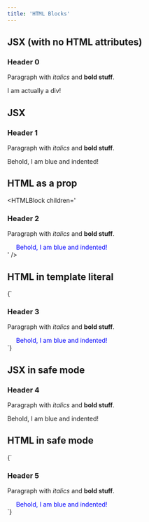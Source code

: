 ```yaml
---
title: 'HTML Blocks'
---
```


## JSX (with no HTML attributes)

<HTMLBlock runScripts={true}>
  <script>console.log(true, 0);</script>
  <h3>Header 0</h3>
  <p>Paragraph with <em>italics</em> and <strong>bold stuff</strong>.</p>
  <div>I am actually a div!</div>
</HTMLBlock>


## JSX

<HTMLBlock>
  <script>console.log(true, 1);</script>
  <h3>Header 1</h3>
  <p>Paragraph with <em>italics</em> and <strong>bold stuff</strong>.</p>
  <div style={{ paddingLeft: "20px", color: "blue" }}>
    Behold, I am blue and indented!
  </div>
</HTMLBlock>


## HTML as a prop

<HTMLBlock children='<script>console.log(true, 2);</script><h3>Header 2</h3>
  <p>Paragraph with <em>italics</em> and <strong>bold stuff</strong>.</p>
  <div style="padding-left: 20px; color: blue">Behold, I am blue and indented!</div>' />


## HTML in template literal

<HTMLBlock>
  {`
    <script>console.log(true, 3);</script>
    <h3>Header 3</h3>
    <p>Paragraph with <em>italics</em> and <strong>bold stuff</strong>.</p>
    <div style="padding-left: 20px; color: blue">
      Behold, I am blue and indented!
    </div>
  `}
</HTMLBlock>


## JSX in safe mode

<HTMLBlock safeMode={true}>
  <script>console.log(true, 4);</script>
  <h3>Header 4</h3>
  <p>Paragraph with <em>italics</em> and <strong>bold stuff</strong>.</p>
  <div style={{ paddingLeft: "20px", color: "blue" }}>
    Behold, I am blue and indented!
  </div>
</HTMLBlock>


## HTML in safe mode

<HTMLBlock safeMode={true}>
{`
  <script>console.log(true, 5);</script>
  <h3>Header 5</h3>
  <p>Paragraph with <em>italics</em> and <strong>bold stuff</strong>.</p>
  <div style="padding-left: 20px; color: blue">
    Behold, I am blue and indented!
  </div>
`}
</HTMLBlock>